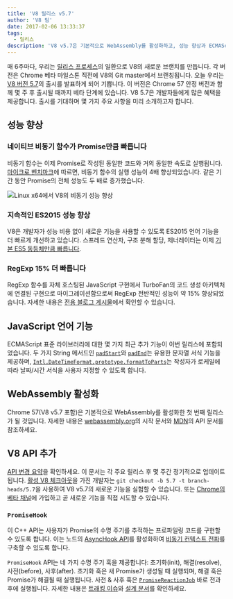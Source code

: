 ```yaml
---
title: 'V8 릴리스 v5.7'
author: 'V8 팀'
date: 2017-02-06 13:33:37
tags:
  - 릴리스
description: 'V8 v5.7은 기본적으로 WebAssembly를 활성화하고, 성능 향상과 ECMAScript 언어 기능 지원을 강화했습니다.'
---
```

매 6주마다, 우리는 [릴리스 프로세스](/docs/release-process)의 일환으로 V8의 새로운 브랜치를 만듭니다. 각 버전은 Chrome 베타 마일스톤 직전에 V8의 Git master에서 브랜칭됩니다. 오늘 우리는 [V8 버전 5.7](https://chromium.googlesource.com/v8/v8.git/+log/branch-heads/5.7)의 출시를 발표하게 되어 기쁩니다. 이 버전은 Chrome 57 안정 버전과 함께 몇 주 후 출시될 때까지 베타 단계에 있습니다. V8 5.7은 개발자들에게 많은 혜택을 제공합니다. 출시를 기대하며 몇 가지 주요 사항을 미리 소개하고자 합니다.

<!--truncate-->
## 성능 향상

### 네이티브 비동기 함수가 Promise만큼 빠릅니다

비동기 함수는 이제 Promise로 작성된 동일한 코드와 거의 동일한 속도로 실행됩니다. [마이크로 벤치마크](https://codereview.chromium.org/2577393002)에 따르면, 비동기 함수의 실행 성능이 4배 향상되었습니다. 같은 기간 동안 Promise의 전체 성능도 두 배로 증가했습니다.

![Linux x64에서 V8의 비동기 성능 향상](/_img/v8-release-57/async.png)

### 지속적인 ES2015 성능 향상

V8은 개발자가 성능 비용 없이 새로운 기능을 사용할 수 있도록 ES2015 언어 기능을 더 빠르게 개선하고 있습니다. 스프레드 연산자, 구조 분해 할당, 제너레이터는 이제 [기본 ES5 동등체만큼 빠릅니다](https://fhinkel.github.io/six-speed/).

### RegExp 15% 더 빠릅니다

RegExp 함수를 자체 호스팅된 JavaScript 구현에서 TurboFan의 코드 생성 아키텍처에 연결된 구현으로 마이그레이션함으로써 RegExp 전반적인 성능이 약 15% 향상되었습니다. 자세한 내용은 [전용 블로그 게시물](/blog/speeding-up-regular-expressions)에서 확인할 수 있습니다.

## JavaScript 언어 기능

ECMAScript 표준 라이브러리에 대한 몇 가지 최근 추가 기능이 이번 릴리스에 포함되었습니다. 두 가지 String 메서드인 [`padStart`](https://developer.mozilla.org/en-US/docs/Web/JavaScript/Reference/Global_Objects/String/padStart)와 [`padEnd`](https://developer.mozilla.org/en-US/docs/Web/JavaScript/Reference/Global_Objects/String/padEnd)는 유용한 문자열 서식 기능을 제공하며, [`Intl.DateTimeFormat.prototype.formatToParts`](https://developer.mozilla.org/en-US/docs/Web/JavaScript/Reference/Global_Objects/DateTimeFormat/formatToParts)는 작성자가 로케일에 따라 날짜/시간 서식을 사용자 지정할 수 있도록 합니다.

## WebAssembly 활성화

Chrome 57(V8 v5.7 포함)은 기본적으로 WebAssembly를 활성화한 첫 번째 릴리스가 될 것입니다. 자세한 내용은 [webassembly.org](http://webassembly.org/)의 시작 문서와 [MDN](https://developer.mozilla.org/en-US/docs/WebAssembly/API)의 API 문서를 참조하세요.

## V8 API 추가

[API 변경 요약](https://docs.google.com/document/d/1g8JFi8T_oAE_7uAri7Njtig7fKaPDfotU6huOa1alds/edit)을 확인하세요. 이 문서는 각 주요 릴리스 후 몇 주간 정기적으로 업데이트됩니다. [활성 V8 체크아웃](/docs/source-code#using-git)을 가진 개발자는 `git checkout -b 5.7 -t branch-heads/5.7`을 사용하여 V8 v5.7의 새로운 기능을 실험할 수 있습니다. 또는 [Chrome의 베타 채널](https://www.google.com/chrome/browser/beta.html)에 가입하고 곧 새로운 기능을 직접 시도할 수 있습니다.

### `PromiseHook`

이 C++ API는 사용자가 Promise의 수명 주기를 추적하는 프로파일링 코드를 구현할 수 있도록 합니다. 이는 노드의 [AsyncHook API](https://github.com/nodejs/node-eps/pull/18)를 활성화하여 [비동기 컨텍스트 전파](https://docs.google.com/document/d/1tlQ0R6wQFGqCS5KeIw0ddoLbaSYx6aU7vyXOkv-wvlM/edit#)를 구축할 수 있도록 합니다.

`PromiseHook` API는 네 가지 수명 주기 훅을 제공합니다: 초기화(init), 해결(resolve), 사전(before), 사후(after). 초기화 훅은 새 Promise가 생성될 때 실행되며, 해결 훅은 Promise가 해결될 때 실행됩니다. 사전 & 사후 훅은 [`PromiseReactionJob`](https://tc39.es/ecma262/#sec-promisereactionjob) 바로 전과 후에 실행됩니다. 자세한 내용은 [트래킹 이슈](https://bugs.chromium.org/p/v8/issues/detail?id=4643)와 [설계 문서](https://docs.google.com/document/d/1rda3yKGHimKIhg5YeoAmCOtyURgsbTH_qaYR79FELlk/edit)를 확인하세요.
